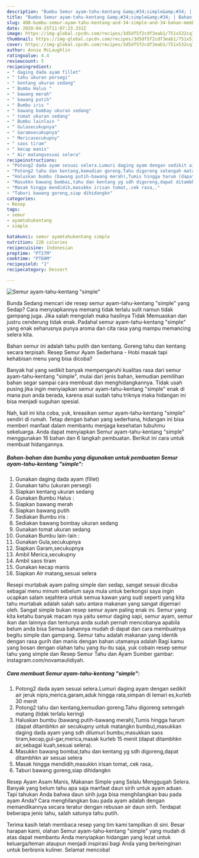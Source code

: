 ```yaml
---
description: "Bumbu Semur ayam-tahu-kentang &amp;#34;simple&amp;#34; | Bahan Membuat Semur ayam-tahu-kentang &amp;#34;simple&amp;#34; Yang Enak Dan Lezat"
title: "Bumbu Semur ayam-tahu-kentang &amp;#34;simple&amp;#34; | Bahan Membuat Semur ayam-tahu-kentang &amp;#34;simple&amp;#34; Yang Enak Dan Lezat"
slug: 408-bumbu-semur-ayam-tahu-kentang-and-34-simple-and-34-bahan-membuat-semur-ayam-tahu-kentang-and-34-simple-and-34-yang-enak-dan-lezat
date: 2020-04-25T11:07:23.331Z
image: https://img-global.cpcdn.com/recipes/3d5df5f2cdf3eab1/751x532cq70/semur-ayam-tahu-kentang-simple-foto-resep-utama.jpg
thumbnail: https://img-global.cpcdn.com/recipes/3d5df5f2cdf3eab1/751x532cq70/semur-ayam-tahu-kentang-simple-foto-resep-utama.jpg
cover: https://img-global.cpcdn.com/recipes/3d5df5f2cdf3eab1/751x532cq70/semur-ayam-tahu-kentang-simple-foto-resep-utama.jpg
author: Annie McLaughlin
ratingvalue: 4.4
reviewcount: 5
recipeingredient:
- " daging dada ayam fillet"
- " tahu ukuran persegi"
- " kentang ukuran sedang"
- " Bumbu Halus "
- " bawang merah"
- " bawang putih"
- " Bumbu iris "
- " bawang bombay ukuran sedang"
- " tomat ukuran sedang"
- " Bumbu lainlain "
- " Gulasecukupnya"
- " Garamsecukupnya"
- " Mericasecukupny"
- " saos tiram"
- " kecap manis"
- " Air matangsesuai selera"
recipeinstructions:
- "Potong2 dada ayam sesuai selera.Lumuri daging ayam dengan sedikit air jeruk nipis,merica,garam,aduk hingga rata,simpan di lemari es,kurleb 30 menit"
- "Potong2 tahu dan kentang,kemudian goreng.Tahu digoreng setengah matang (tidak terlalu kering)"
- "Haluskan bumbu (bawang putih-bawang merah),Tumis hingga harum (dapat ditambhkn air secukupny untuk matangkn bumbu),masukkan daging dada ayam yang sdh dilumuri bumbu,masukkan saos tiram,kecap,gul-gar,merica,masak kurleb 15 menit (dapat ditambhkn air,sebagai kuah,sesuai selera)."
- "Masukkn bawang bombai,tahu dan kentang yg sdh digoreng,dapat ditambhkn air sesuai selera"
- "Masak hingga mendidih,masukkn irisan tomat,.cek rasa,."
- "Taburi bawang goreng,siap dihidangkn"
categories:
- Resep
tags:
- semur
- ayamtahukentang
- simple

katakunci: semur ayamtahukentang simple 
nutrition: 228 calories
recipecuisine: Indonesian
preptime: "PT27M"
cooktime: "PT60M"
recipeyield: "1"
recipecategory: Dessert

---
```



![Semur ayam-tahu-kentang &#34;simple&#34;](https://img-global.cpcdn.com/recipes/3d5df5f2cdf3eab1/751x532cq70/semur-ayam-tahu-kentang-simple-foto-resep-utama.jpg)

Bunda Sedang mencari ide resep semur ayam-tahu-kentang &#34;simple&#34; yang Sedap? Cara menyiapkannya memang tidak terlalu sulit namun tidak gampang juga. Jika salah mengolah maka hasilnya Tidak Memuaskan dan justru cenderung tidak enak. Padahal semur ayam-tahu-kentang &#34;simple&#34; yang enak seharusnya punya aroma dan cita rasa yang mampu memancing selera kita.

Bahan semur ini adalah tahu putih dan kentang. Goreng tahu dan kentang secara terpisah. Resep Semur Ayam Sederhana - Hobi masak tapi kehabisan menu yang bisa dicoba?

Banyak hal yang sedikit banyak mempengaruhi kualitas rasa dari semur ayam-tahu-kentang &#34;simple&#34;, mulai dari jenis bahan, kemudian pemilihan bahan segar sampai cara membuat dan menghidangkannya. Tidak usah pusing jika ingin menyiapkan semur ayam-tahu-kentang &#34;simple&#34; enak di mana pun anda berada, karena asal sudah tahu triknya maka hidangan ini bisa menjadi suguhan spesial.


Nah, kali ini kita coba, yuk, kreasikan semur ayam-tahu-kentang &#34;simple&#34; sendiri di rumah. Tetap dengan bahan yang sederhana, hidangan ini bisa memberi manfaat dalam membantu menjaga kesehatan tubuhmu sekeluarga. Anda dapat menyiapkan Semur ayam-tahu-kentang &#34;simple&#34; menggunakan 16 bahan dan 6 langkah pembuatan. Berikut ini cara untuk membuat hidangannya.

<!--inarticleads1-->

##### Bahan-bahan dan bumbu yang digunakan untuk pembuatan Semur ayam-tahu-kentang &#34;simple&#34;:

1. Gunakan  daging dada ayam (fillet)
1. Gunakan  tahu (ukuran persegi)
1. Siapkan  kentang ukuran sedang
1. Gunakan  Bumbu Halus :
1. Siapkan  bawang merah
1. Siapkan  bawang putih
1. Sediakan  Bumbu iris :
1. Sediakan  bawang bombay ukuran sedang
1. Gunakan  tomat ukuran sedang
1. Gunakan  Bumbu lain-lain :
1. Gunakan  Gula,secukupnya
1. Siapkan  Garam,secukupnya
1. Ambil  Merica,secukupny
1. Ambil  saos tiram
1. Gunakan  kecap manis
1. Siapkan  Air matang,sesuai selera


Resepi murtabak ayam paling simple dan sedap, sangat sesuai dicuba sebagai menu minum sebelum saya mula untuk berkongsi saya ingin ucapkan salam sejahtera untuk semua kawan yang sudi seperti yang kita tahu murtabak adalah salah satu antara makanan yang sangat digemari oleh. Sangat simple bukan resep semur ayam paling enak ini. Semur yang kita ketahu banyak macam nya yaitu semur daging sapi, semur ayam, semur ikan dan lainnya dan tentunya anda sudah pernah mencobanya apabila belum anda bisa Semua bahannya mudah di dapat dan cara membuatnya begitu simple dan gampang. Semur tahu adalah makanan yang identik dengan rasa gurih dan manis dengan bahan utamanya adalah Bagi kamu yang bosan dengan olahan tahu yang itu-itu saja, yuk cobain resep semur tahu yang simple dan Resep Semur Tahu dan Ayam Sumber gambar: instagram.com/novamaulidiyah. 

<!--inarticleads2-->

##### Cara membuat Semur ayam-tahu-kentang &#34;simple&#34;:

1. Potong2 dada ayam sesuai selera.Lumuri daging ayam dengan sedikit air jeruk nipis,merica,garam,aduk hingga rata,simpan di lemari es,kurleb 30 menit
1. Potong2 tahu dan kentang,kemudian goreng.Tahu digoreng setengah matang (tidak terlalu kering)
1. Haluskan bumbu (bawang putih-bawang merah),Tumis hingga harum (dapat ditambhkn air secukupny untuk matangkn bumbu),masukkan daging dada ayam yang sdh dilumuri bumbu,masukkan saos tiram,kecap,gul-gar,merica,masak kurleb 15 menit (dapat ditambhkn air,sebagai kuah,sesuai selera).
1. Masukkn bawang bombai,tahu dan kentang yg sdh digoreng,dapat ditambhkn air sesuai selera
1. Masak hingga mendidih,masukkn irisan tomat,.cek rasa,.
1. Taburi bawang goreng,siap dihidangkn


Resep Ayam Asam Manis, Makanan Simple yang Selalu Menggugah Selera. Banyak yang belum tahu apa saja manfaat daun sirih untuk ayam aduan. Tapi tahukan Anda bahwa daun sirih juga bisa menghilangkan bau pada ayam Anda? Cara menghilangkan bau pada ayam adalah dengan memandikannya secara teratur dengan rebusan air daun sirih. Terdapat beberapa jenis tahu, salah satunya tahu putih. 

Terima kasih telah membaca resep yang tim kami tampilkan di sini. Besar harapan kami, olahan Semur ayam-tahu-kentang &#34;simple&#34; yang mudah di atas dapat membantu Anda menyiapkan hidangan yang lezat untuk keluarga/teman ataupun menjadi inspirasi bagi Anda yang berkeinginan untuk berbisnis kuliner. Selamat mencoba!
